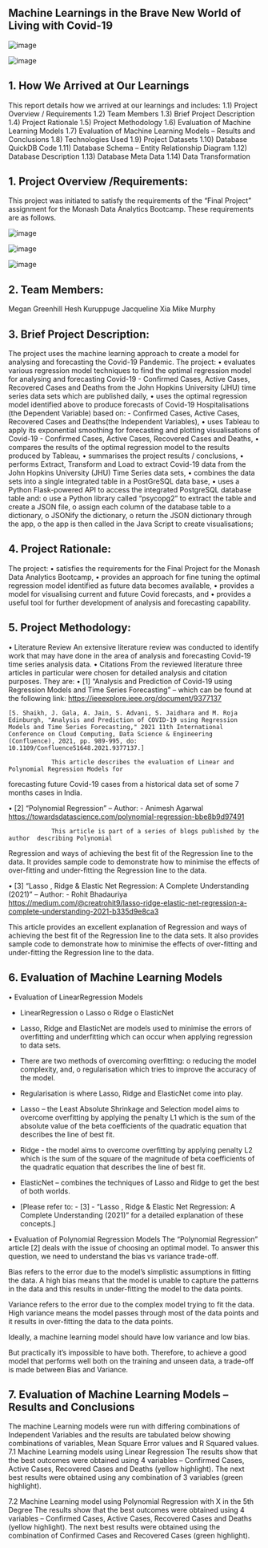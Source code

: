 ## Machine Learnings in the Brave New World of Living with Covid-19 

![image](https://user-images.githubusercontent.com/89948865/166318657-9897e176-9e28-4de7-9e0d-440d46380d58.png) 

![image](https://user-images.githubusercontent.com/89948865/166318967-e6316df7-7d36-4654-b5da-db85c0008cac.png)
 
## 1.	How We Arrived at Our Learnings

This report details how we arrived at our learnings and includes:
1.1)	  	Project Overview / Requirements
1.2)	  	Team Members
1.3)	  	Brief Project Description
1.4)	  	Project Rationale
1.5)	  	Project Methodology
1.6)	  	Evaluation of Machine Learning Models
1.7)	  	Evaluation of Machine Learning Models – Results and Conclusions
1.8)	  	Technologies Used
1.9)	  	Project Datasets
1.10)	  Database QuickDB Code
1.11)	  Database Schema – Entity Relationship Diagram
1.12)	  Database Description
1.13)	  Database Meta Data
1.14)	  Data Transformation

## 1.	Project Overview /Requirements:  

This project was initiated to satisfy the requirements of the “Final Project” assignment for the Monash Data Analytics Bootcamp.
These requirements are as follows.

![image](https://user-images.githubusercontent.com/89948865/166320429-4e8b0ce3-a305-48cd-b705-56118f29b5a6.png) 

![image](https://user-images.githubusercontent.com/89948865/166320483-549ce343-ef56-45b4-885e-0f9d5c528e36.png) 
 
![image](https://user-images.githubusercontent.com/89948865/166320580-c7d4ece0-2ec6-4417-8a64-d527f1dbb850.png) 

## 2.	Team Members: 

Megan Greenhill 
Hesh Kuruppuge
Jacqueline Xia 
Mike Murphy

## 3.	Brief Project Description: 

The project uses the machine learning approach to create a model for analysing and forecasting the Covid-19 Pandemic.
The project:
•	evaluates various regression model techniques to find the optimal regression model for analysing and forecasting Covid-19 - Confirmed Cases, Active Cases, Recovered Cases and Deaths from the John Hopkins University (JHU) time series data sets which are published daily,
•	uses the optimal regression model identified above to produce forecasts of Covid-19 Hospitalisations (the Dependent Variable) based on: - Confirmed Cases, Active Cases, Recovered Cases and Deaths(the Independent Variables),
•	uses Tableau to apply its exponential smoothing for forecasting and plotting visualisations of Covid-19 - Confirmed Cases, Active Cases, Recovered Cases and Deaths,
•	compares the results of the optimal regression model to the results produced by Tableau,
•	summarises the project results / conclusions,
•	performs Extract, Transform and Load to extract Covid-19 data from the John Hopkins University (JHU) Time Series data sets, 
•	combines the data sets into a single integrated table in a PostGreSQL data base,
•	uses a Python Flask-powered API to access the integrated PostgreSQL database table and:
o	use a Python library called “psycopg2” to extract the table and create a JSON file,
o	assign each column of the database table to a dictionary,
o	JSONify the dictionary,
o	return the JSON dictionary through the app, 
o	the app is then called in the Java Script to create visualisations;

## 4.	Project Rationale:
The project:
•	satisfies the requirements for the Final Project for the Monash Data Analytics Bootcamp,
•	provides an approach for fine tuning the optimal regression model identified as future data becomes available,
•	provides a model for visualising current and future Covid forecasts, and 
•	provides a useful tool for further development of analysis and forecasting capability.

## 5.	Project Methodology: 

•	   Literature Review
An extensive literature review was conducted to identify work that may have done in the area of analysis and forecasting Covid-19 time series analysis data.
•	   Citations
From the reviewed literature three articles in particular were chosen for detailed analysis and citation purposes. 
They are:
•	[1]	“Analysis and Prediction of Covid-19 using Regression Models and Time Series Forecasting” –  which can be found at the following link:
https://ieeexplore.ieee.org/document/9377137 

	[S. Shaikh, J. Gala, A. Jain, S. Advani, S. Jaidhara and M. Roja Edinburgh, "Analysis and Prediction of COVID-19 using Regression Models and Time Series Forecasting," 2021 11th International Conference on Cloud Computing, Data Science & Engineering (Confluence), 2021, pp. 989-995, do: 10.1109/Confluence51648.2021.9377137.]

				This article describes the evaluation of Linear and Polynomial Regression Models for 
forecasting future Covid-19 cases from a historical data set of some 7 months cases in India. 

•	[2]	“Polynomial Regression” – Author:  - Animesh Agarwal
https://towardsdatascience.com/polynomial-regression-bbe8b9d97491
				
				This article is part of a series of blogs published by the author  describing Polynomial 
Regression and ways of achieving the best fit of the Regression line to the data. It provides sample code to demonstrate how to minimise the effects of over-fitting and under-fitting the Regression line to the data.

•	[3]	“Lasso , Ridge & Elastic Net Regression: A Complete Understanding (2021)” 
– Author:  - Rohit Bhadauriya
https://medium.com/@creatrohit9/lasso-ridge-elastic-net-regression-a-complete-understanding-2021-b335d9e8ca3

This article provides an excellent explanation of Regression and ways of achieving the best fit of the Regression line to the data sets. It also provides sample code to demonstrate how to minimise the effects of over-fitting and under-fitting the Regression line to the data.

## 6.	Evaluation of Machine Learning Models 

•	   Evaluation of LinearRegression Models
-	LinearRegression
o	Lasso
o	Ridge
o	ElasticNet

-	Lasso, Ridge and ElasticNet are models used to minimise the errors of overfitting and underfitting which can occur when applying regression to data sets.
-	There are two methods of overcoming overfitting:
o	reducing the model complexity, and, 
o	regularisation which  tries to improve the accuracy of the model.
-	Regularisation is where Lasso, Ridge and ElasticNet come into play.
-	Lasso – the Least Absolute Shrinkage and Selection model aims to overcome overfitting by applying the penalty L1 which is the sum of the absolute value of the beta coefficients of the quadratic equation that describes the line of best fit. 
-	Ridge - the model aims to overcome overfitting by applying penalty L2 which is the sum of the square of the magnitude of beta coefficients of the quadratic equation that describes the line of best fit.
-	ElasticNet – combines the techniques of Lasso and Ridge to get the best of both worlds.
-	[Please refer to: - [3] -  “Lasso , Ridge & Elastic Net Regression: A Complete Understanding (2021)” for a detailed explanation of these concepts.] 

•	 Evaluation of Polynomial Regression Models
The “Polynomial Regression” article [2] deals with the issue of choosing an optimal model. To answer this question, we need to understand the bias vs variance trade-off. 

Bias refers to the error due to the model’s simplistic assumptions in fitting the data. A high bias means that the model is unable to capture the patterns in the data and this results in under-fitting the model to the data points.

Variance refers to the error due to the complex model trying to fit the data. High variance means the model passes through most of the data points and it results in over-fitting the data to the data points.

Ideally, a machine learning model should have low variance and low bias. 

But practically it’s impossible to have both. Therefore, to achieve a good model that performs well both on the training and unseen data, a trade-off is made between Bias and Variance.
 
## 7.	Evaluation of Machine Learning Models – Results and Conclusions 

The machine Learning models were run with differing combinations of Independent Variables and the results are tabulated below showing combinations of variables, Mean Square Error values and R Squared values.
7.1	Machine Learning models using Linear Regression
The results  show that the best outcomes were obtained using 4 variables – Confirmed Cases, Active Cases, Recovered Cases and Deaths (yellow highlight). 
The next best results were obtained using any combination of 3 variables (green highlight). 
 

7.2	Machine Learning model using Polynomial Regression with X in the 5th Degree
The results  show that the best outcomes were obtained using 4 variables – Confirmed Cases, Active Cases, Recovered Cases and Deaths (yellow highlight). 
The next best results were obtained using the combination of Confirmed Cases and Recovered Cases (green highlight). 
	
 
 



